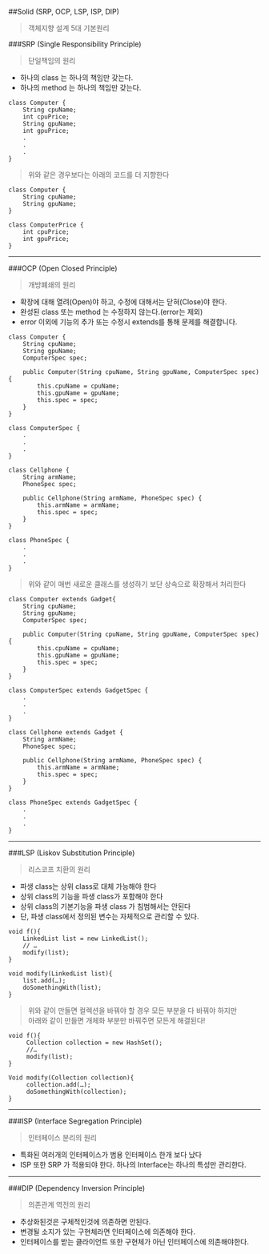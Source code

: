 ##Solid (SRP, OCP, LSP, ISP, DIP)
>객체지향 설계 5대 기본원리

###SRP (Single Responsibility Principle)
>단일책임의 원리

- 하나의 class 는 하나의 책임만 갖는다.
- 하나의 method 는 하나의 책임만 갖는다.

```
class Computer {
	String cpuName;
	int cpuPrice;
	String gpuName;
	int gpuPrice;
	.
	.
	.
}
```
>위와 같은 경우보다는 아래의 코드를 더 지향한다

```
class Computer {
	String cpuName;
	String gpuName;
}

class ComputerPrice {
	int cpuPrice;
	int gpuPrice;
}
```
---

###OCP (Open Closed Principle)
> 개방폐쇄의 원리

- 확장에 대해 열려(Open)야 하고, 수정에 대해서는 닫혀(Close)야 한다.
- 완성된 class 또는 method 는 수정하지 않는다.(error는 제외)
- error 이외에 기능의 추가 또는 수정시 extends를 통해 문제를 해결합니다.

```
class Computer {
	String cpuName;
	String gpuName;
	ComputerSpec spec;
	
	public Computer(String cpuName, String gpuName, ComputerSpec spec) {
		this.cpuName = cpuName;
		this.gpuName = gpuName;
		this.spec = spec;
	}
}

class ComputerSpec {
	.
	.
	.
}

class Cellphone {
	String armName;
	PhoneSpec spec;

	public Cellphone(String armName, PhoneSpec spec) {
		this.armName = armName;
		this.spec = spec;
	}
}

class PhoneSpec {
	.
	.
	.
}
```
> 위와 같이 매번 새로운 클래스를 생성하기 보단 상속으로 확장해서 처리한다

```
class Computer extends Gadget{
	String cpuName;
	String gpuName;
	ComputerSpec spec;
	
	public Computer(String cpuName, String gpuName, ComputerSpec spec) {
		this.cpuName = cpuName;
		this.gpuName = gpuName;
		this.spec = spec;
	}
}

class ComputerSpec extends GadgetSpec {
	.
	.
	.
}

class Cellphone extends Gadget {
	String armName;
	PhoneSpec spec;

	public Cellphone(String armName, PhoneSpec spec) {
		this.armName = armName;
		this.spec = spec;
	}
}

class PhoneSpec extends GadgetSpec {
	.
	.
	.
}
```

---

###LSP (Liskov Substitution Principle)
> 리스코프 치환의 원리

- 파생 class는 상위 class로 대체 가능해야 한다
- 상위 class의 기능을 파생 class가 포함해야 한다
- 상위 class의 기본기능을 파생 class 가 침범해서는 안된다
- 단, 파생 class에서 정의된 변수는 자체적으로 관리할 수 있다.

```
void f(){  
    LinkedList list = new LinkedList();
    // …
    modify(list);
}

void modify(LinkedList list){  
    list.add(…);
    doSomethingWith(list);
}
```
> 위와 같이 만들면 컬렉션을 바꿔야 할 경우 모든 부분을 다 바꿔야 하지만  
> 아래와 같이 만들면 개체화 부분만 바꿔주면 모든게 해결된다!

```
void f(){  
     Collection collection = new HashSet();
     //…
     modify(list);
}

Void modify(Collection collection){  
     collection.add(…);
     doSomethingWith(collection);
}
```

---

###ISP (Interface Segregation Principle)
> 인터페이스 분리의 원리

- 특화된 여러개의 인터페이스가 범용 인터페이스 한개 보다 났다
- ISP 또한 SRP 가 적용되야 한다. 하나의 Interface는 하나의 특성만 관리한다.

---

###DIP (Dependency Inversion Principle)
>의존관계 역전의 원리

- 추상화된것은 구체적인것에 의존하면 안된다.
- 변경될 소지가 있는 구현체라면 인터페이스에 의존해야 한다.
- 인터페이스를 받는 클라이언트 또한 구현체가 아닌 인터페이스에 의존해야한다.